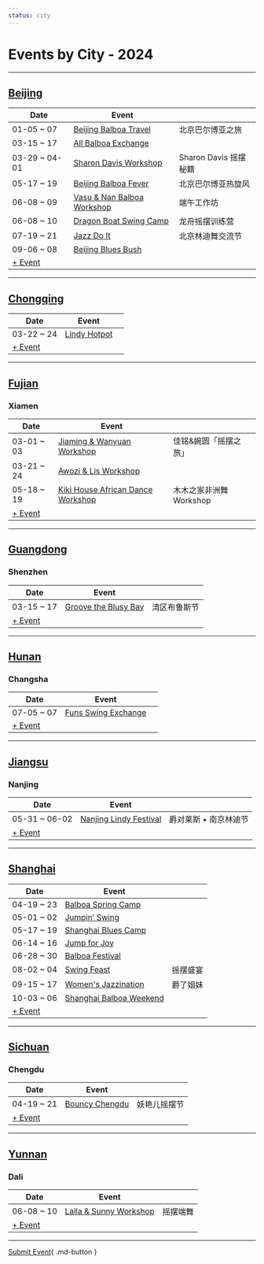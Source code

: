```yaml
---
status: city
---
```


# Events by City - 2024

---

## [Beijing](Beijing.md)

| Date | Event | |
| --- | --- | --- |
| 01-05 ~ 07 | [Beijing Balboa Travel](beijing-balboa-travel.md) | 北京巴尔博亚之旅 |
| 03-15 ~ 17 | [All Balboa Exchange](all-balboa-exchange.md) |  |
| 03-29 ~ 04-01 | [Sharon Davis Workshop](beijing-sharon-davis-workshop.md) | Sharon Davis 摇摆秘籍 |
| 05-17 ~ 19 | [Beijing Balboa Fever](beijing-balboa-fever.md) | 北京巴尔博亚热旋风 |
| 06-08 ~ 09 | [Vasu & Nan Balboa Workshop](vasu-n-nan-balboa-workshop.md) | 端午工作坊 |
| 06-08 ~ 10 | [Dragon Boat Swing Camp](dragon-boat-swing-camp.md) | 龙舟摇摆训练营 |
| 07-19 ~ 21 | [Jazz Do It](jazz-do-it.md) | 北京林迪舞交流节 |
| 09-06 ~ 08 | [Beijing Blues Bush](beijing-blues-bush.md) |  |
| [+ Event](https://github.com/swingdance/events/issues/new?assignees=&labels=add+event&projects=&template=02-add_entity.yml&title=Add%20Event%3A%20zh_CN%20%E2%80%A2%20%3CName%3E&region=zh_CN&province=Beijing&city=Beijing&org_id=)

---

## [Chongqing](Chongqing.md)

| Date | Event | |
| --- | --- | --- |
| 03-22 ~ 24 | [Lindy Hotpot](lindy-hotpot.md) |  |
| [+ Event](https://github.com/swingdance/events/issues/new?assignees=&labels=add+event&projects=&template=02-add_entity.yml&title=Add%20Event%3A%20zh_CN%20%E2%80%A2%20%3CName%3E&region=zh_CN&province=Chongqing&city=Chongqing&org_id=)

---

## [Fujian](Fujian.md)

### Xiamen
| Date | Event | |
| --- | --- | --- |
| 03-01 ~ 03 | [Jiaming & Wanyuan Workshop](xiamen-jiaming-n-wanyuan-workshop.md) | 佳铭&婉圆「摇摆之旅」 |
| 03-21 ~ 24 | [Awozi & Lis Workshop](xiamen-awozi-n-lis-workshop.md) |  |
| 05-18 ~ 19 | [Kiki House African Dance Workshop](xiamen-kiki-house-african-dance-workshop.md) | 木木之家非洲舞 Workshop |
| [+ Event](https://github.com/swingdance/events/issues/new?assignees=&labels=add+event&projects=&template=02-add_entity.yml&title=Add%20Event%3A%20zh_CN%20%E2%80%A2%20%3CName%3E&region=zh_CN&province=Fujian&city=Xiamen&org_id=)

---

## [Guangdong](Guangdong.md)

### Shenzhen
| Date | Event | |
| --- | --- | --- |
| 03-15 ~ 17 | [Groove the Blusy Bay](groove-the-blusy-bay.md) | 湾区布鲁斯节 |
| [+ Event](https://github.com/swingdance/events/issues/new?assignees=&labels=add+event&projects=&template=02-add_entity.yml&title=Add%20Event%3A%20zh_CN%20%E2%80%A2%20%3CName%3E&region=zh_CN&province=Guangdong&city=Shenzhen&org_id=)

---

## [Hunan](Hunan.md)

### Changsha
| Date | Event | |
| --- | --- | --- |
| 07-05 ~ 07 | [Funs Swing Exchange](funs-swing-exchange.md) |  |
| [+ Event](https://github.com/swingdance/events/issues/new?assignees=&labels=add+event&projects=&template=02-add_entity.yml&title=Add%20Event%3A%20zh_CN%20%E2%80%A2%20%3CName%3E&region=zh_CN&province=Hunan&city=Changsha&org_id=)

---

## [Jiangsu](Jiangsu.md)

### Nanjing
| Date | Event | |
| --- | --- | --- |
| 05-31 ~ 06-02 | [Nanjing Lindy Festival](nanjing-lindy-festival.md) | 爵对莱斯 • 南京林迪节 |
| [+ Event](https://github.com/swingdance/events/issues/new?assignees=&labels=add+event&projects=&template=02-add_entity.yml&title=Add%20Event%3A%20zh_CN%20%E2%80%A2%20%3CName%3E&region=zh_CN&province=Jiangsu&city=Nanjing&org_id=)

---

## [Shanghai](Shanghai.md)

| Date | Event | |
| --- | --- | --- |
| 04-19 ~ 23 | [Balboa Spring Camp](balboa-spring-camp.md) |  |
| 05-01 ~ 02 | [Jumpin’ Swing](jumping-swing.md) |  |
| 05-17 ~ 19 | [Shanghai Blues Camp](shanghai-blues-camp.md) |  |
| 06-14 ~ 16 | [Jump for Joy](jump-for-joy.md) |  |
| 06-28 ~ 30 | [Balboa Festival](balboa-festival.md) |  |
| 08-02 ~ 04 | [Swing Feast](swing-feast.md) | 摇摆盛宴 |
| 09-15 ~ 17 | [Women's Jazzination](womens-jazzination.md) | 爵了姐妹 |
| 10-03 ~ 06 | [Shanghai Balboa Weekend](shanghai-balboa-weekend.md) |  |
| [+ Event](https://github.com/swingdance/events/issues/new?assignees=&labels=add+event&projects=&template=02-add_entity.yml&title=Add%20Event%3A%20zh_CN%20%E2%80%A2%20%3CName%3E&region=zh_CN&province=Shanghai&city=Shanghai&org_id=)

---

## [Sichuan](Sichuan.md)

### Chengdu
| Date | Event | |
| --- | --- | --- |
| 04-19 ~ 21 | [Bouncy Chengdu](bouncy-chengdu.md) | 妖艳儿摇摆节 |
| [+ Event](https://github.com/swingdance/events/issues/new?assignees=&labels=add+event&projects=&template=02-add_entity.yml&title=Add%20Event%3A%20zh_CN%20%E2%80%A2%20%3CName%3E&region=zh_CN&province=Sichuan&city=Chengdu&org_id=)

---

## [Yunnan](Yunnan.md)

### Dali
| Date | Event | |
| --- | --- | --- |
| 06-08 ~ 10 | [Lalla & Sunny Workshop](dali-lalla-n-sunny-workshop.md) | 摇摆端舞 |
| [+ Event](https://github.com/swingdance/events/issues/new?assignees=&labels=add+event&projects=&template=02-add_entity.yml&title=Add%20Event%3A%20zh_CN%20%E2%80%A2%20%3CName%3E&region=zh_CN&province=Yunnan&city=Dali&org_id=)

---

[Submit Event](https://github.com/swingdance/events/issues/new?assignees=&labels=add+event&projects=&template=02-add_entity.yml&title=Add%20Event%3A%20zh_CN%20%E2%80%A2%20%3CName%3E&region=zh_CN&province=&city=&org_id=){ .md-button }
